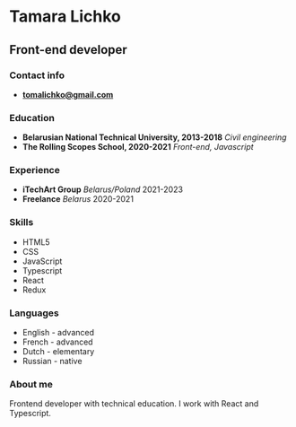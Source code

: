 # Tamara Lichko
## Front-end developer

### Contact info

  - **tomalichko@gmail.com**
  
### Education

  - **Belarusian National Technical University, 2013-2018**
  *Civil engineering*
  - **The Rolling Scopes School, 2020-2021**
  *Front-end, Javascript*

### Experience

- **iTechArt Group** *Belarus/Poland* 2021-2023
- **Freelance** *Belarus* 2020-2021

### Skills

* HTML5
* CSS
* JavaScript
* Typescript
* React
* Redux

### Languages

* English - advanced 
* French - advanced
* Dutch - elementary
* Russian - native

### About me

Frontend developer with technical education. I work with React and Typescript.
